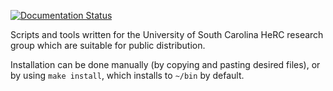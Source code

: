 [![Documentation Status](https://readthedocs.org/projects/herc-tools-public/badge/?version=master)](http://herc-tools-public.readthedocs.io/en/master/?badge=master)

Scripts and tools written for the University of South Carolina HeRC research
group which are suitable for public distribution.

Installation can be done manually (by copying and pasting desired files), or by
using `make install`, which installs to `~/bin` by default.


